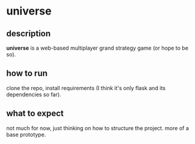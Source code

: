 # universe

## description
**universe** is a web-based multiplayer grand strategy game (or hope to be so).

## how to run
clone the repo, install requirements (I think it's only flask and its dependencies so far). 

## what to expect
not much for now, just thinking on how to structure the project. more of a base prototype. 
